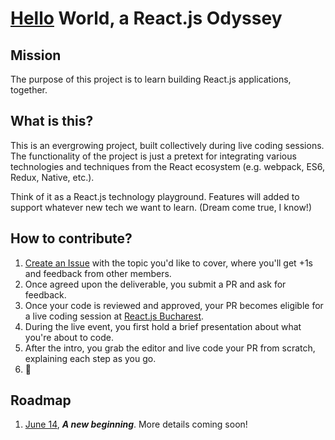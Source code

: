 # [Hello](https://www.youtube.com/watch?v=PUjvaMWKeBI) World, a React.js Odyssey

## Mission
The purpose of this project is to learn building React.js applications, together.

## What is this?
This is an evergrowing project, built collectively during live coding sessions. The functionality of the project is just a pretext for integrating various technologies and techniques from the React ecosystem (e.g. webpack, ES6, Redux, Native, etc.). 

Think of it as a React.js technology playground. Features will added to support whatever new tech we want to learn. (Dream come true, I know!)

## How to contribute?
1. [Create an Issue](https://github.com/react-bucharest/hello-world/issues/new) with the topic you'd like to cover, where you'll get +1s and feedback from other members.
2. Once agreed upon the deliverable, you submit a PR and ask for feedback.
3. Once your code is reviewed and approved, your PR becomes eligible for a live coding session at [React.js Bucharest](https://www.facebook.com/groups/1633618413528676/).
4. During the live event, you first hold a brief presentation about what you're about to code.
5. After the intro, you grab the editor and live code your PR from scratch, explaining each step as you go.
6. :tada:

## Roadmap
1. [June 14](https://www.facebook.com/events/305883106410467/), **_A new beginning_**. More details coming soon!
